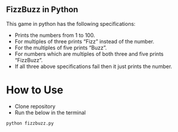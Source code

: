 ## FizzBuzz in Python

This game in python has the following specifications:
- Prints the numbers from 1 to 100.
- For multiples of three prints “Fizz” instead of the number.
- For the multiples of five prints “Buzz”.
- For numbers which are multiples of both three and five prints “FizzBuzz”.
- If all three above specifications fail then it just prints the number.

# How to Use
- Clone repository
- Run the below in the terminal
```
python fizzbuzz.py
```

